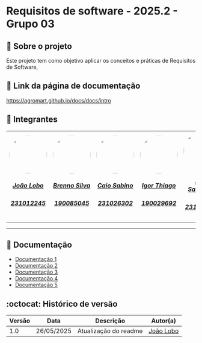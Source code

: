 # Requisitos de software - 2025.2 - Grupo 03

## :scroll: Sobre o projeto

Este projeto tem como objetivo aplicar os conceitos e práticas de Requisitos de Software,

## :paperclip: Link da página de documentação
https://agromart.github.io/docs/docs/intro

## :star2: Integrantes

<center>
<table style="margin-left: auto; margin-right: auto;">
    <tr>
        <td align="center">
            <a href="https://github.com/joaolobo10">
                <img style="border-radius: 50%; width: 100px; height: 100px" src="https://github.com/joaolobo10.png" />
                <h5 class="text-center">João Lobo</h5>
                <h5 class="text-center">231012245</h5>
            </a>
        </td>
        <td align="center">
            <a href="https://github.com/Brenno-Silva01">
                <img style="border-radius: 50%; width: 100px; height: 100px" src="https://github.com/Brenno-Silva01.png" />
                <h5 class="text-center">Brenno Silva</h5>
                <h5 class="text-center">190085045</h5>
            </a>
        </td>
        <td align="center">
            <a href="https://github.com/caiomsabino">
                <img style="border-radius: 50%; width: 100px; height: 100px" src="https://github.com/caiomsabino.png" />
                <h5 class="text-center">Caio Sabino</h5>
                <h5 class="text-center">231026302</h5>
            </a>
        </td>
        <td align="center">
            <a href="https://github.com/Igor-Thiago">
                <img style="border-radius: 50%; width: 100px; height: 100px" src="https://github.com/Igor-Thiago.png" />
                <h5 class="text-center">Igor Thiago</h5>
                <h5 class="text-center">190029692</h5>
            </a>
        </td>
        <td align="center">
            <a href="https://github.com/JoaoSapiencia">
                <img style="border-radius: 50%; width: 100px; height: 100px" src="https://github.com/JoaoSapiencia.png" />
                <h5 class="text-center">João Sapiencia</h5>
                <h5 class="text-center">231026400</h5>
            </a>
        </td>
        <td align="center">
            <a href="https://github.com/rodrigogontijoo">
                <img style="border-radius: 50%; width: 100px; height: 100px" src="https://github.com/rodrigogontijoo.png" />
                <h5 class="text-center">Rodrigo Gontijo</h5>
                <h5 class="text-center">190116498</h5>
            </a>
        </td>
    </tr>
</table>
</center>

<hr/>

## :bookmark_tabs: Documentação 

- [Documentação 1](linkDocumentacao1)
- [Documentação 2](linkDocumentacao2)
- [Documentação 3](linkDocumentacao3)
- [Documentação 4](linkDocumentacao4)
- [Documentação 5](linkDocumentacao5)

## :octocat: Histórico de versão 

| Versão | Data | Descrição | Autor(a) |
|--------|------|----------|----------|
| 1.0    | 26/05/2025 | Atualização do readme | [João Lobo](https://github.com/joaolobo10)|